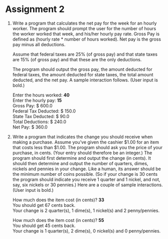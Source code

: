 # Assignment 2
1. Write a program that calculates the net pay for the week for an hourly worker. The program should prompt the user for the number of hours the worker worked that week, and his/her hourly pay rate. Gross Pay is defined as (hourly rate * number of hours worked). Net pay is the gross pay minus all deductions.

	Assume that federal taxes are 25% (of gross pay) and that state taxes are 15% (of gross pay) and that these are the only deductions.

	The program should output the gross pay, the amount deducted for federal taxes, the amount deducted for state taxes, the total amount deducted, and the net pay. A sample interaction follows. (User input is bold.)

	Enter the hours worked: **40**<br>
	Enter the hourly pay: **15**<br>
	Gross Pay: $ 600.0<br>
	Federal Tax Deducted: $ 150.0<br>
	State Tax Deducted: $ 90.0<br>
	Total Deductions: $ 240.0<br>
	Net Pay: $ 360.0

2. Write a program that indicates the change you should receive when making a purchase. Assume you’ve given the cashier $1.00 for an item that costs less than $1.00. The program should ask you the price of your purchase, in cents. (Your entry should therefore be an integer.) The program should first determine and output the change (in cents). It should then determine and output the number of quarters, dimes, nickels and pennies in your change. Like a human, its answer should be the minimum number of coins possible. (So if your change is 30 cents the program should indicate you receive 1 quarter and 1 nickel, and not, say, six nickels or 30 pennies.) Here are a couple of sample interactions. (User input is bold.)

	How much does the item cost (in cents)? **33**<br>
	You should get 67 cents back.<br>
	Your change is 2 quarter(s), 1 dime(s), 1 nickel(s) and 2 penny/pennies.

	How much does the item cost (in cents)? **55**<br>
	You should get 45 cents back.<br>
	Your change is 1 quarter(s), 2 dime(s), 0 nickel(s) and 0 penny/pennies.
